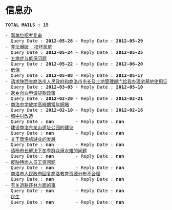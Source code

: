 # 信息办
<pre><b>TOTAL MAILS : 15</b></pre>
<pre>
- <a href="../../categories/mails/1217.md">事单位招考复审</a><br/>  Query Date : <b>2012-05-28</b> - Reply Date : <b>2012-05-29</b>
- <a href="../../categories/mails/1212.md">非法爆破  损坏民房</a><br/>  Query Date : <b>2012-05-24</b> - Reply Date : <b>2012-05-25</b>
- <a href="../../categories/mails/1211.md">五病症与低保问题</a><br/>  Query Date : <b>2012-05-22</b> - Reply Date : <b>2012-06-20</b>
- <a href="../../categories/mails/1193.md">低保</a><br/>  Query Date : <b>2012-05-08</b> - Reply Date : <b>2012-05-17</b>
- <a href="../../categories/mails/1087.md">请求陕西省商洛市人民政府和商洛市市长及土地管理部门给我办理宅基地使用证</a><br/>  Query Date : <b>2012-03-03</b> - Reply Date : <b>2012-05-10</b>
- <a href="../../categories/mails/1073.md">返乡创业申请贷款政策</a><br/>  Query Date : <b>2012-02-20</b> - Reply Date : <b>2012-02-21</b>
- <a href="../../categories/mails/1064.md">商洛中学放学高峰期常年拥堵</a><br/>  Query Date : <b>2012-02-10</b> - Reply Date : <b>2012-02-16</b>
- <a href="../../categories/mails/1013.md">城中村改造</a><br/>  Query Date : <b>nan</b>        - Reply Date : <b>nan</b>
- <a href="../../categories/mails/1011.md">建设商洛东龙山遗址公园的建议</a><br/>  Query Date : <b>nan</b>        - Reply Date : <b>nan</b>
- <a href="../../categories/mails/1010.md">关于商洛旅游业的发展</a><br/>  Query Date : <b>nan</b>        - Reply Date : <b>nan</b>
- <a href="../../categories/mails/1009.md">请杨市长解决下冬季群众用水难的问题</a><br/>  Query Date : <b>nan</b>        - Reply Date : <b>nan</b>
- <a href="../../categories/mails/1007.md">反映特岗人员工资问题</a><br/>  Query Date : <b>nan</b>        - Reply Date : <b>nan</b>
- <a href="../../categories/mails/1005.md">商洛市人民政府回复商洛教育资源分布不合理</a><br/>  Query Date : <b>nan</b>        - Reply Date : <b>nan</b>
- <a href="../../categories/mails/1003.md">有关退耕还林方面的事</a><br/>  Query Date : <b>nan</b>        - Reply Date : <b>nan</b>
- <a href="../../categories/mails/1001.md">民生</a><br/>  Query Date : <b>nan</b>        - Reply Date : <b>nan</b>
</pre>
